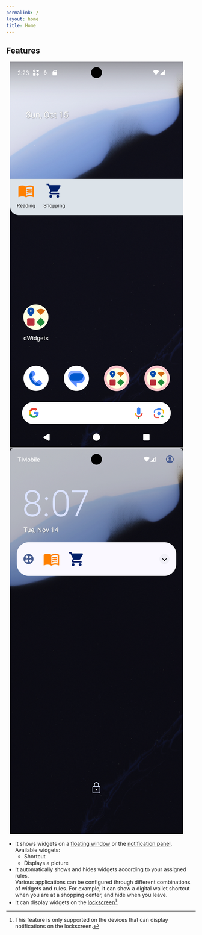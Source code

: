 ```yaml
---
permalink: /
layout: home
title: Home
---
```


## Features

<div id="image_list" style="margin: 10px;">
	<img src="assets/images/screenshots/floating_expand.png" alt="Widgets on a floating window"/>
	<img src="assets/images/screenshots/notification_lockscreen.png" alt="Widgets on the lockscreen"/>
</div>

* It shows widgets on a [floating window](screenshots#widgets-on-the-floating-window) or the [notification panel](screenshots#widgets-on-the-notification-pannel).<br/>
  Available widgets:
  - Shortcut
  - Displays a picture
* It automatically shows and hides widgets according to your assigned rules.<br/>
  Various applications can be configured through different combinations of widgets and rules. 
  For example, it can show a digital wallet shortcut when you are at a shopping center, and hide when you leave.
* It can display widgets on the [lockscreen](screenshots#widgets-on-the-notification-pannel)[^1].

[^1]: This feature is only supported on the devices that can display notifications on the lockscreen.